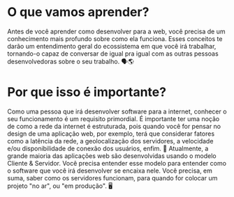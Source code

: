 # O que vamos aprender?

Antes de você aprender como desenvolver para a web, você precisa de um conhecimento mais profundo sobre como ela funciona.
Esses conceitos te darão um entendimento geral do ecossistema em que você irá trabalhar, tornando-o capaz de conversar de igual pra igual com as outras pessoas desenvolvedoras sobre o seu trabalho. 🗣🌎

# Por que isso é importante?

Como uma pessoa que irá desenvolver software para a internet, conhecer o seu funcionamento é um requisito primordial.
É importante ter uma noção de como a rede da internet é estruturada, pois quando você for pensar no design de uma aplicação web, por exemplo, terá que considerar fatores como a latência da rede, a geolocalização dos servidores, a velocidade e/ou disponibilidade de conexão dos usuários, enfim. 🔮
Atualmente, a grande maioria das aplicações web são desenvolvidas usando o modelo Cliente & Servidor. Você precisa entender esse modelo para entender como o software que você irá desenvolver se encaixa nele. Você precisa, em suma, saber como os servidores funcionam, para quando for colocar um projeto "no ar", ou "em produção". 🖥

